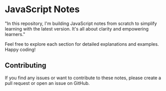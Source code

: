 # JavaScript Notes
"In this repository, I'm building JavaScript notes from scratch to simplify learning with the latest version. It's all about clarity and empowering learners."



Feel free to explore each section for detailed explanations and examples. Happy coding!

## Contributing

If you find any issues or want to contribute to these notes, please create a pull request or open an issue on GitHub.

